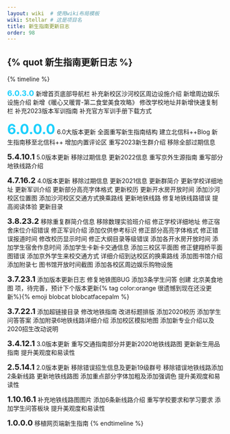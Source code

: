 ```yaml
---
layout: wiki  # 使用wiki布局模板
wiki: Stellar # 这是项目名
title: 新生指南更新日志
order: 98
---
```


## {% quot 新生指南更新日志 %}

<!-- {% timeline hide:user-info api:https://api.github.com/repos/840119580/blog-issues/issues %}{% endtimeline %} -->

{% timeline %}
<!-- node 2023 年 5 月 8 日 -->
<font size=4 style="color:#1cd0fd;">**6.0.3.0**</font>
新增首页底部导航栏
补充新校区沙河校区周边设施介绍
新增周边娱乐设施介绍
新增《暖心又暖胃-第二食堂美食攻略》
修改学校地址并新增快速复制栏
补充2023版本军训指南
补充官方军训手册下载方式
<!-- node 2023 年 4 月 8 日 -->
<font size=6 style="color:#1cd0fd;">**6.0.0.0**</font>
6.0大版本更新
全面重写新生指南结构
建立北信科++Blog
新生指南移至北信科++
增加内置评论区
重写2023新生群介绍
移除全部过期信息
<!-- node 2022 年 4 月 10 日 -->
<font size=4>**5.4.10.1**</font>
5.0版本更新 
移除过期信息 更新2022信息
重写京外生源指南
重写部分地铁线路介绍
<!-- node 2021 年 7 月 16 日 -->
<font size=4>**4.7.16.2**</font>
4.0版本更新 
移除过期信息 更新2021信息
更新群简介
更新学校详细地址
更新军训介绍
更新部分高亮字体格式
更新校历
更新开水房开放时间
添加沙河校区位置图
添加沙河校区交通方式换乘路线
更新地铁线路 修复地铁线路错误
提高阅读体验 更新目录
<!-- node 2020 年 8 月 23 日 -->
<font size=4>**3.8.23.2**</font>
移除重复群简介信息
移除数理实验班介绍
修正学校详细地址
修正宿舍床位介绍错误
修正军训介绍 添加仅供参考标识
修正部分高亮字体格式
修正错误报道时间 修改校历显示时间
修正大纲目录等级错误
添加各开水房开放时间
添加学生宿舍作息时间
添加学生卡新卡交通信息
添加三校区平面图 修正健翔桥平面图错误
添加京外学生来校交通方式 详细介绍到达校区的换乘路线
添加图书馆介绍
添加附录七 图书馆开放时间截图
添加各校区周边娱乐购物设施
<!-- node 2020 年 7 月 23 日 -->
<font size=4>**3.7.23.1**</font>
添加版本更新日志
修复地铁图BUG
添加3条学生问答
创建 北京美食地图 项，待完善，预计下个版本更新{% tag color:orange 很遗憾到现在还没更新%}{% emoji blobcat blobcatfacepalm %}
<!-- node 2020 年 7 月 22 日 -->
<font size=4>**3.7.22.1**</font>
添加超链接目录
修改地铁指南
改进标题排版
添加2020校历
添加学生问答答案
添加附录6地铁线路详细介绍
添加校区模拟地图
添加新专业介绍以及2020招生改动说明
<!-- node 2020 年 3 月 12 日 -->
<font size=4>**3.4.12.1**</font>
3.0版本更新
重写交通指南部分并更新2020地铁线路图
更新新生用品指南
提升美观度和易读性
<!-- node 2019 年 5 月 14 日 -->
<font size=4>**2.5.14.1**</font>
2.0版本更新
移除错误招生信息及更新19级群号
移除错误地铁线路添加2条新线路
更新地铁线路图
添加重点部分字体加粗及添加强调色
提升美观度和易读性
<!-- node 2018 年 10 月 16 日 -->
<font size=4>**1.10.16.1**</font>
补充地铁线路图图片
添加6条新线路介绍
重写学校要求和学习要求
添加学生问答板块
提升美观度和易读性
<!-- node 2018 年 9 月 -->
<font size=4>**1.0.0.0**</font>
移植网页端新生指南
{% endtimeline %}
